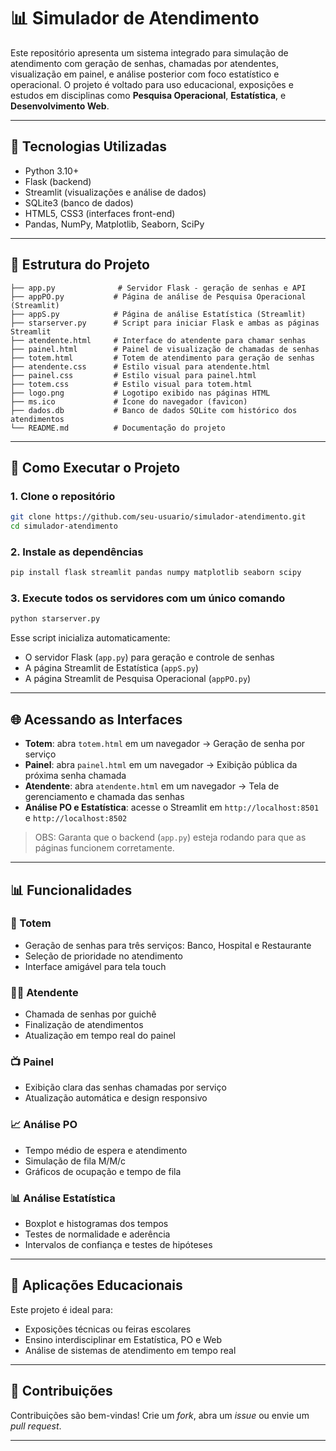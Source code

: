
# 📊 Simulador de Atendimento 

Este repositório apresenta um sistema integrado para simulação de atendimento com geração de senhas, chamadas por atendentes, visualização em painel, e análise posterior com foco estatístico e operacional. O projeto é voltado para uso educacional, exposições e estudos em disciplinas como **Pesquisa Operacional**, **Estatística**, e **Desenvolvimento Web**.

---

## 🔧 Tecnologias Utilizadas

- Python 3.10+
- Flask (backend)
- Streamlit (visualizações e análise de dados)
- SQLite3 (banco de dados)
- HTML5, CSS3 (interfaces front-end)
- Pandas, NumPy, Matplotlib, Seaborn, SciPy

---

## 📁 Estrutura do Projeto

```
├── app.py              # Servidor Flask - geração de senhas e API
├── appPO.py           # Página de análise de Pesquisa Operacional (Streamlit)
├── appS.py            # Página de análise Estatística (Streamlit)
├── starserver.py      # Script para iniciar Flask e ambas as páginas Streamlit
├── atendente.html     # Interface do atendente para chamar senhas
├── painel.html        # Painel de visualização de chamadas de senhas
├── totem.html         # Totem de atendimento para geração de senhas
├── atendente.css      # Estilo visual para atendente.html
├── painel.css         # Estilo visual para painel.html
├── totem.css          # Estilo visual para totem.html
├── logo.png           # Logotipo exibido nas páginas HTML
├── ms.ico             # Ícone do navegador (favicon)
├── dados.db           # Banco de dados SQLite com histórico dos atendimentos
└── README.md          # Documentação do projeto
```

---

## 🚀 Como Executar o Projeto

### 1. Clone o repositório

```bash
git clone https://github.com/seu-usuario/simulador-atendimento.git
cd simulador-atendimento
```

### 2. Instale as dependências

```bash
pip install flask streamlit pandas numpy matplotlib seaborn scipy
```

### 3. Execute todos os servidores com um único comando

```bash
python starserver.py
```

Esse script inicializa automaticamente:
- O servidor Flask (`app.py`) para geração e controle de senhas
- A página Streamlit de Estatística (`appS.py`)
- A página Streamlit de Pesquisa Operacional (`appPO.py`)

---

## 🌐 Acessando as Interfaces

- **Totem**: abra `totem.html` em um navegador → Geração de senha por serviço
- **Painel**: abra `painel.html` em um navegador → Exibição pública da próxima senha chamada
- **Atendente**: abra `atendente.html` em um navegador → Tela de gerenciamento e chamada das senhas
- **Análise PO e Estatística**: acesse o Streamlit em `http://localhost:8501` e `http://localhost:8502`

> OBS: Garanta que o backend (`app.py`) esteja rodando para que as páginas funcionem corretamente.

---

## 📊 Funcionalidades

### 🔘 Totem

- Geração de senhas para três serviços: Banco, Hospital e Restaurante
- Seleção de prioridade no atendimento
- Interface amigável para tela touch

### 👩‍💼 Atendente

- Chamada de senhas por guichê
- Finalização de atendimentos
- Atualização em tempo real do painel

### 📺 Painel

- Exibição clara das senhas chamadas por serviço
- Atualização automática e design responsivo

### 📈 Análise PO

- Tempo médio de espera e atendimento
- Simulação de fila M/M/c
- Gráficos de ocupação e tempo de fila

### 📊 Análise Estatística

- Boxplot e histogramas dos tempos
- Testes de normalidade e aderência
- Intervalos de confiança e testes de hipóteses

---

## 🧠 Aplicações Educacionais

Este projeto é ideal para:

- Exposições técnicas ou feiras escolares
- Ensino interdisciplinar em Estatística, PO e Web
- Análise de sistemas de atendimento em tempo real

---

## 🙋 Contribuições

Contribuições são bem-vindas! Crie um _fork_, abra um _issue_ ou envie um _pull request_.

---

